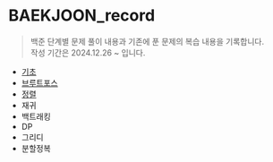 # BAEKJOON_record
>백준 단계별 문제 풀이 내용과 기존에 푼 문제의 복습 내용을 기록합니다.   
>작성 기간은 2024.12.26 ~ 입니다.

- [기초](https://github.com/dbalsk/BAEKJOON_record/blob/main/%EA%B8%B0%EC%B4%88.md)
- [브루트포스](https://github.com/dbalsk/BAEKJOON_record/blob/main/%EB%B8%8C%EB%A3%A8%ED%8A%B8%ED%8F%AC%EC%8A%A4.md)
- [정렬](https://github.com/dbalsk/BAEKJOON_record/blob/main/%EC%A0%95%EB%A0%AC.md)
- 재귀 
- 백트래킹
- DP
- 그리디
- 분할정복

